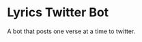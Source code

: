 Lyrics Twitter Bot
================================================================================

A bot that posts one verse at a time to twitter.
